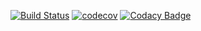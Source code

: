 [![Build Status](https://travis-ci.org/ArtemVoitenko/Stp_l6.svg?branch=master)](https://travis-ci.org/ArtemVoitenko/Stp_l6)
[![codecov](https://codecov.io/gh/ArtemVoitenko/Stp_l6/branch/master/graph/badge.svg)](https://codecov.io/gh/ArtemVoitenko/Stp_l6)
[![Codacy Badge](https://api.codacy.com/project/badge/Grade/40846b823b574cf19db49ba12e6716b0)](https://www.codacy.com/app/ArtemVoitenko/Stp_l6?utm_source=github.com&amp;utm_medium=referral&amp;utm_content=ArtemVoitenko/Stp_l6&amp;utm_campaign=Badge_Grade)
